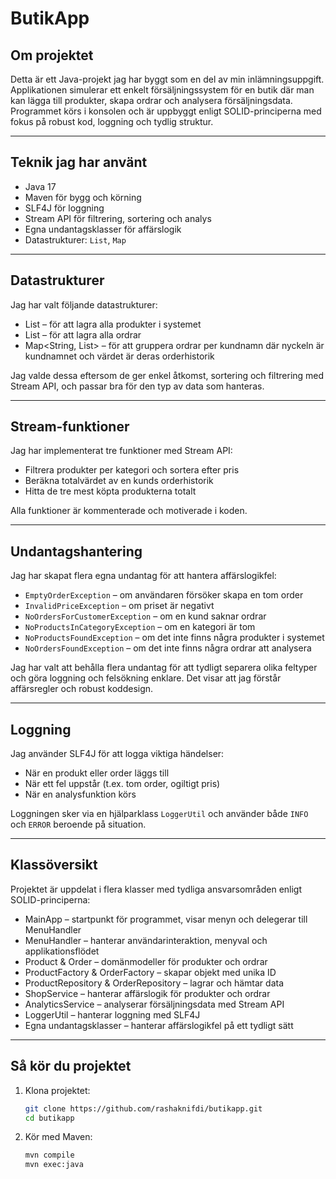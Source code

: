 # ButikApp 

## Om projektet
Detta är ett Java-projekt jag har byggt som en del av min inlämningsuppgift. 
Applikationen simulerar ett enkelt försäljningssystem för en butik där man kan lägga till produkter, skapa ordrar och analysera försäljningsdata. 
Programmet körs i konsolen och är uppbyggt enligt SOLID-principerna med fokus på robust kod, loggning och tydlig struktur.

---

## Teknik jag har använt
- Java 17
- Maven för bygg och körning
- SLF4J för loggning
- Stream API för filtrering, sortering och analys
- Egna undantagsklasser för affärslogik
- Datastrukturer: `List`, `Map`

---

## Datastrukturer
Jag har valt följande datastrukturer:

- List<Product> – för att lagra alla produkter i systemet
- List<Order> – för att lagra alla ordrar
- Map<String, List<Order>> – för att gruppera ordrar per kundnamn där nyckeln är kundnamnet och värdet är
  deras orderhistorik

Jag valde dessa eftersom de ger enkel åtkomst, sortering och filtrering med Stream API, och passar bra för den typ av data som hanteras.

---

## Stream-funktioner
Jag har implementerat tre funktioner med Stream API:

- Filtrera produkter per kategori och sortera efter pris
- Beräkna totalvärdet av en kunds orderhistorik
- Hitta de tre mest köpta produkterna totalt

Alla funktioner är kommenterade och motiverade i koden.

---

## Undantagshantering
Jag har skapat flera egna undantag för att hantera affärslogikfel:

- `EmptyOrderException` – om användaren försöker skapa en tom order
- `InvalidPriceException` – om priset är negativt
- `NoOrdersForCustomerException` – om en kund saknar ordrar
- `NoProductsInCategoryException` – om en kategori är tom
- `NoProductsFoundException` – om det inte finns några produkter i systemet
- `NoOrdersFoundException` – om det inte finns några ordrar att analysera

Jag har valt att behålla flera undantag för att tydligt separera olika feltyper och göra loggning och felsökning enklare. Det visar att jag förstår affärsregler och robust koddesign.

---

## Loggning
Jag använder SLF4J för att logga viktiga händelser:

- När en produkt eller order läggs till
- När ett fel uppstår (t.ex. tom order, ogiltigt pris)
- När en analysfunktion körs

Loggningen sker via en hjälparklass `LoggerUtil` och använder både `INFO` och `ERROR` beroende på situation.

---

## Klassöversikt
Projektet är uppdelat i flera klasser med tydliga ansvarsområden enligt SOLID-principerna:

- MainApp – startpunkt för programmet, visar menyn och delegerar till MenuHandler
- MenuHandler – hanterar användarinteraktion, menyval och applikationsflödet
- Product & Order – domänmodeller för produkter och ordrar
- ProductFactory & OrderFactory – skapar objekt med unika ID
- ProductRepository & OrderRepository – lagrar och hämtar data
- ShopService – hanterar affärslogik för produkter och ordrar
- AnalyticsService – analyserar försäljningsdata med Stream API
- LoggerUtil – hanterar loggning med SLF4J
- Egna undantagsklasser – hanterar affärslogikfel på ett tydligt sätt

---
## Så kör du projektet

1. Klona projektet:
   ```bash
   git clone https://github.com/rashaknifdi/butikapp.git
   cd butikapp
2. Kör med Maven:
   ```bash
   mvn compile
   mvn exec:java



